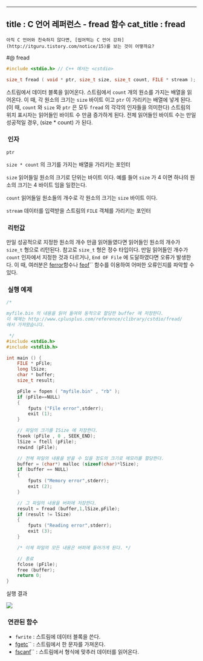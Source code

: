 ----------------
title : C 언어 레퍼런스 - fread 함수
cat_title :  fread
--------------



```warning
아직 C 언어와 친숙하지 않다면, [씹어먹는 C 언어 강좌](http://itguru.tistory.com/notice/15)를 보는 것이 어떻까요?

```

#@ fread



```cpp
#include <stdio.h> // C++ 에서는 <cstdio>

size_t fread ( void * ptr, size_t size, size_t count, FILE * stream );
```


스트림에서 데이터 블록을 읽어온다.
스트림에서 `count` 개의 원소를 가지는 배열을 읽어온다. 이 때, 각 원소의 크기는 `size` 바이트 이고 `ptr` 이 가리키는 배열에 넣게 된다. (이 때, `count` 와 `size` 와 `ptr` 은 모두 `fread` 의 각각의 인자들을 의미한다)
스트림의 위치 표시자는 읽어들인 바이트 수 만큼 증가하게 된다.
전체 읽어들인 바이트 수는 만일 성공적일 경우, (size * count) 가 된다.



###  인자




`ptr`

`size * count` 의 크기를 가지는 배열을 가리키는 포인터

`size`
읽어들일 원소의 크기로 단위는 바이트 이다. 예를 들어 `size` 가 4 이면 하나의 원소의 크기는 4 바이트 임을 일컫는다.

`count`
읽어들일 원소들의 개수로 각 원소의 크기는 `size` 바이트 이다.

`stream`
데이터를 입력받을 스트림의 `FILE` 객체를 가리키는 포인터



###  리턴값




만일 성공적으로 지정한 원소의 개수 만큼 읽어들였다면 읽어들인 원소의 개수가 `size_t` 형으로 리턴된다. 참고로 `size_t` 형은 정수 타입이다. 만일 읽어들인 개수가 `count` 인자에서 지정한 것과 다르거나, `End OF File` 에 도달하였다면 오류가 발생한다. 이 때, 여러분은 [ferror](http://itguru.tistory.com/52)함수나 [feof](http://itguru.tistory.com/51)`` 함수를 이용하여 어떠한 오류인지를 파악할 수 있다.



###  실행 예제


```cpp
/*

myfile.bin 의 내용을 읽어 들여와 동적으로 할당한 buffer 에 저장한다.
이 예제는 http://www.cplusplus.com/reference/clibrary/cstdio/fread/
에서 가져왔습니다.

 */
#include <stdio.h>
#include <stdlib.h>

int main () {
    FILE * pFile;
    long lSize;
    char * buffer;
    size_t result;

    pFile = fopen ( "myfile.bin" , "rb" );
    if (pFile==NULL)
    {
        fputs ("File error",stderr);
        exit (1);
    }

    // 파일의 크기를 ISize 에 저장한다.
    fseek (pFile , 0 , SEEK_END);
    lSize = ftell (pFile);
    rewind (pFile);

    // 전체 파일의 내용을 받을 수 있을 정도의 크기로 메모리를 할당한다.
    buffer = (char*) malloc (sizeof(char)*lSize);
    if (buffer == NULL)
    {
        fputs ("Memory error",stderr);
        exit (2);
    }

    // 그 파일의 내용을 버퍼에 저장한다.
    result = fread (buffer,1,lSize,pFile);
    if (result != lSize)
    {
        fputs ("Reading error",stderr);
        exit (3);
    }

    /* 이제 파일의 모든 내용은 버퍼에 들어가게 된다. */

    // 종료
    fclose (pFile);
    free (buffer);
    return 0;
}
```


실행 결과


![](http://img1.daumcdn.net/thumb/R1920x0/?fname=http%3A%2F%2Fcfile2.uf.tistory.com%2Fimage%2F154D38104BA61B89A274D0)

###  연관된 함수

* `fwrite` : 스트림에 데이터 블록을 쓴다.
*  [fgetc](http://itguru.tistory.com/37)`` : 스트림에서 한 문자를 가져온다.
*  [fscanf](http://itguru.tistory.com/65)`` : 스트림에서 형식에 맞추러 데이터를 읽어온다.







